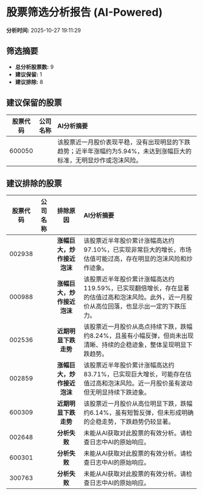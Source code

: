 # 股票筛选分析报告 (AI-Powered)

**分析时间:** 2025-10-27 19:11:29

## 筛选摘要

- **总分析股票数:** 9
- **建议保留:** 1
- **建议排除:** 8

## 建议保留的股票

| 股票代码 | 公司名称 | AI分析摘要 |
|:---:|:---:|:---|
| 600050 |  | 该股票近一月股价表现平稳，没有出现明显的下跌趋势；近半年涨幅约为5.94%，未达到涨幅巨大的标准，无明显炒作或泡沫风险。 |

## 建议排除的股票

| 股票代码 | 公司名称 | 排除原因 | AI分析摘要 |
|:---:|:---:|:---:|:---|
| 002938 |  | **涨幅巨大，炒作接近泡沫** | 该股票近半年股价累计涨幅高达约97.10%，已实现非常巨大的增长，市场估值可能过高，存在明显的泡沫风险和炒作迹象。 |
| 000988 |  | **涨幅巨大，炒作接近泡沫** | 该股票近半年股价累计涨幅高达约119.59%，已实现翻倍增长，存在显著的估值过高和泡沫风险。此外，近一月股价从高位回落，也显示出一定的下跌压力。 |
| 002536 |  | **近期明显下跌走势** | 该股票近一月股价从高点持续下跌，跌幅约8.24%，且虽有小幅反弹，但尚未出现清晰、持续的企稳迹象，整体呈现明显下跌趋势。 |
| 002859 |  | **涨幅巨大，炒作接近泡沫** | 该股票近半年股价累计涨幅高达约83.71%，已实现巨大增长，可能存在估值过高和泡沫风险。近一月股价虽有波动但无明显持续下跌迹象。 |
| 600309 |  | **近期明显下跌走势** | 该股票近一月股价从高位明显下跌，跌幅约6.14%，虽有短暂反弹，但未形成明确的企稳走势，下跌趋势仍较显著。 |
| 002648 |  | **分析失败** | 未能从AI获取对此股票的有效分析。请检查日志中AI的原始响应。 |
| 600301 |  | **分析失败** | 未能从AI获取对此股票的有效分析。请检查日志中AI的原始响应。 |
| 300763 |  | **分析失败** | 未能从AI获取对此股票的有效分析。请检查日志中AI的原始响应。 |
